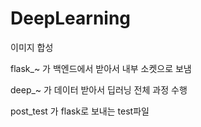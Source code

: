 # DeepLearning
이미지 합성

flask_~ 가 백엔드에서 받아서 내부 소켓으로 보냄

deep_~ 가 데이터 받아서 딥러닝 전체 과정 수행

post_test 가 flask로 보내는 test파일

